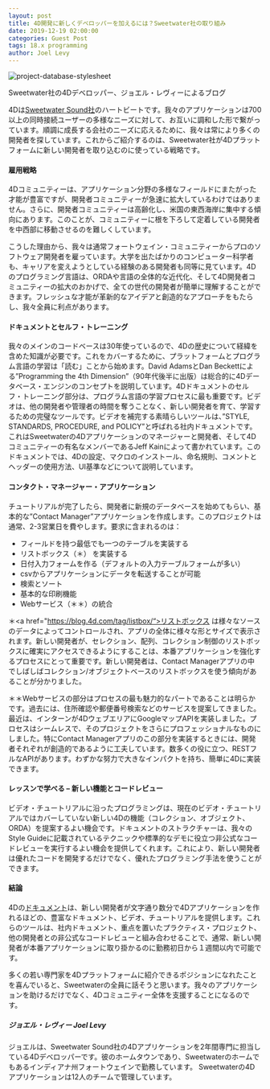 ```yaml
---
layout: post
title: 4D開発に新しくデベロッパーを加えるには？Sweetwater社の取り組み
date: 2019-12-19 02:00:00
categories: Guest Post
tags: 18.x programming
author: Joel Levy
---
```


![project-database-stylesheet](/images/blog/12-19/sweetwater-1024x512.png)

Sweetwater社の4Dデベロッパー、ジョエル・レヴィーによるブログ

4Dは<a href="https://www.sweetwater.com">Sweetwater Sound社</a>のハートビートです。我々のアプリケーションは700以上の同時接続ユーザーの多様なニーズに対して、お互いに調和した形で繋がっています。順調に成長する会社のニーズに応えるために、我々は常により多くの開発者を探しています。これからご紹介するのは、Sweetwater社が4Dプラットフォームに新しい開発者を取り込むのに使っている戦略です。

#### 雇用戦略
4Dコミュニティーは、アプリケーション分野の多様なフィールドにまたがった才能が豊富ですが、開発者コミュニティーが急速に拡大しているわけではありません。さらに、開発者コミュニティーは高齢化し、米国の東西海岸に集中する傾向にあります。このことが、コミュニティーに根を下ろして定着している開発者を中西部に移動させるのを難しくしています。

こうした理由から、我々は通常フォートウェイン・コミュニティーからプロのソフトウェア開発者を雇っています。大学を出たばかりのコンピューター科学者も、キャリアを変えようとしている経験のある開発者も同等に見ています。4Dのプログラミング言語は、ORDAや言語の全体的な近代化、そして4D開発者コミュニティーの拡大のおかげで、全ての世代の開発者が簡単に理解することができます。フレッシュな才能が革新的なアイデアと創造的なアプローチをもたらし、我々全員に利点があります。

#### ドキュメントとセルフ・トレーニング
我々のメインのコードベースは30年使っているので、4Dの歴史について経緯を含めた知識が必要です。これをカバーするために、プラットフォームとプログラム言語の学習は「読む」ことから始めます。David AdamsとDan Beckettによる”Programming the 4th Dimension”（90年代後半に出版）は総合的に4Dデータベース・エンジンのコンセプトを説明しています。4Dドキュメントのセルフ・トレーニング部分は、プログラム言語の学習プロセスに最も重要です。ビデオは、他の開発者や管理者の時間を奪うことなく、新しい開発者を育て、学習するための完璧なツールです。ビデオを補完する素晴らしいツールは、”STYLE, STANDARDS, PROCEDURE, and POLICY”と呼ばれる社内ドキュメントです。これはSweetwaterの4Dアプリケーションのマネージャーと開発者、そして4Dコミュニティーの有名なメンバーであるJeff Kainによって書かれています。このドキュメントでは、4Dの設定、マクロのインストール、命名規則、コメントとヘッダーの使用方法、UI基準などについて説明しています。

#### コンタクト・マネージャー・アプリケーション
チュートリアルが完了したら、開発者に新規のデータベースを始めてもらい、基本的な”Contact Manager”アプリケーションを作成します。このプロジェクトは通常、2-3営業日を費やします。要求に含まれるのは：

* フィールドを持つ最低でも一つのテーブルを実装する
* リストボックス（＊） を実装する
* 日付入力フォームを作る（デフォルトの入力テーブルフォームが多い）
* csvからアプリケーションにデータを転送することが可能
* 検索とソート
* 基本的な印刷機能
* Webサービス（＊＊）の統合


＊<a href="https://blog.4d.com/tag/listbox/“>リストボックス</a> は様々なソースのデータによってコントロールされ、アプリの全体に様々な形とサイズで表示されます。新しい開発者が、セレクション、配列、コレクション制御のリストボックスに確実にアクセスできるようにすることは、本番アプリケーションを強化するプロセスにとって重要です。新しい開発者は、Contact Managerアプリの中でしばしばコレクション/オブジェクトベースのリストボックスを使う傾向があることが分かりました。 

＊＊Webサービスの部分はプロセスの最も魅力的なパートであることは明らかです。過去には、住所確認や郵便番号検索などのサービスを提案してきました。最近は、インターンが4DウェブエリアにGoogleマップAPIを実装しました。プロセスはシームレスで、そのプロジェクトをさらにプロフェッショナルなものにしました。特にContact Managerアプリのこの部分を実装するときには、開発者それぞれが創造的であるように工夫しています。数多くの役に立つ、RESTフルなAPIがあります。わずかな努力で大きなインパクトを持ち、簡単に4Dに実装できます。

#### レッスンで学べる – 新しい機能とコードレビュー
ビデオ・チュートリアルに沿ったプログラミングは、現在のビデオ・チュートリアルではカバーしていない新しい4Dの機能（コレクション、オブジェクト、ORDA）を提案するよい機会です。ドキュメントのストラクチャーは、我々のStyle Guideに記載されているテクニックや標準的なデモに役立つ非公式なコードレビューを実行するよい機会を提供してくれます。これにより、新しい開発者は優れたコードを開発するだけでなく、優れたプログラミング手法を使うことができます。

#### 結論
4Dの<a href=”https://doc.4d.com/4Dv17R6/index.ja.html”>ドキュメント</a>は、新しい開発者が文字通り数分で4Dアプリケーションを作れるほどの、豊富なドキュメント、ビデオ、チュートリアルを提供します。これらのツールは、社内ドキュメント、重点を置いたプラクティス・プロジェクト、他の開発者との非公式なコードレビューと組み合わせることで、通常、新しい開発者が本番アプリケーションに取り掛かるのに勤務初日から１週間以内で可能です。

多くの若い専門家を4Dプラットフォームに紹介できるポジションになれたことを喜んでいると、Sweetwaterの全員に話そうと思います。我々のアプリケーションを助けるだけでなく、4Dコミュニティー全体を支援することになるのです。

##### ジョエル・レヴィー  Joel Levy
ジョエルは、Sweetwater Sound社の4Dアプリケーションを2年間専門に担当している4Dデベロッパーです。彼のホームタウンであり、Sweetwaterのホームでもあるインディアナ州フォートウェインで勤務しています。
Sweetwaterの4Dアプリケーションは12人のチームで管理しています。


